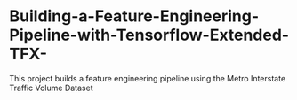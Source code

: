 # Building-a-Feature-Engineering-Pipeline-with-Tensorflow-Extended-TFX-
This project builds a feature engineering pipeline using the Metro Interstate Traffic Volume Dataset
